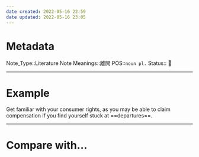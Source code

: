 ```yaml
---
date created: 2022-05-16 22:59
date updated: 2022-05-16 23:05
---
```


# Metadata

Note_Type::Literature Note
Meanings::離開
POS::`noun pl.`
Status:: 👶

---

# Example

Get familiar with your consumer rights, as you may be able to claim compensation if you find yourself stuck at ==departures==.

---

# Compare with...
